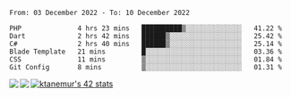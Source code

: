 <!--START_SECTION:waka-->

```text
From: 03 December 2022 - To: 10 December 2022

PHP              4 hrs 23 mins   ██████████▒░░░░░░░░░░░░░░   41.22 %
Dart             2 hrs 42 mins   ██████▒░░░░░░░░░░░░░░░░░░   25.42 %
C#               2 hrs 40 mins   ██████▒░░░░░░░░░░░░░░░░░░   25.14 %
Blade Template   21 mins         █░░░░░░░░░░░░░░░░░░░░░░░░   03.36 %
CSS              11 mins         ▒░░░░░░░░░░░░░░░░░░░░░░░░   01.84 %
Git Config       8 mins          ▒░░░░░░░░░░░░░░░░░░░░░░░░   01.31 %
```

<!--END_SECTION:waka-->
<a href="https://github.com/anuraghazra/github-readme-stats">
  <img align="left" src="https://github-readme-stats.vercel.app/api?username=Tanesan&count_private=true&show_icons=true" />
<img align="left" src="https://github-readme-stats.vercel.app/api/top-langs/?username=Tanesan" />
</a>

[![ktanemur's 42 stats](https://badge42.vercel.app/api/v2/cl1wslf6s002109l771rng2w8/stats?cursusId=21&coalitionId=62)](https://github.com/JaeSeoKim/badge42)
